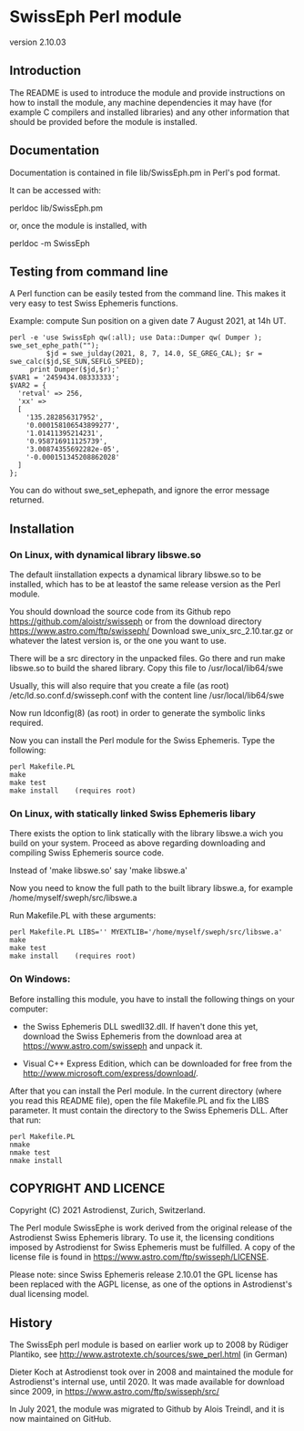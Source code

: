 # SwissEph Perl module

version 2.10.03

## Introduction

The README is used to introduce the module and provide instructions on
how to install the module, any machine dependencies it may have (for
example C compilers and installed libraries) and any other information
that should be provided before the module is installed.

## Documentation

Documentation is contained in file lib/SwissEph.pm in Perl's pod format.

It can be accessed with: 

perldoc lib/SwissEph.pm

or, once the module is installed,  with

perldoc -m SwissEph

## Testing from command line

A Perl function can be easily tested from the command line. This makes it very easy to test Swiss Ephemeris functions.

Example: compute Sun position on a given date 7 August 2021, at 14h UT.

```
perl -e 'use SwissEph qw(:all); use Data::Dumper qw( Dumper ); swe_set_ephe_path("");
         $jd = swe_julday(2021, 8, 7, 14.0, SE_GREG_CAL); $r = swe_calc($jd,SE_SUN,SEFLG_SPEED);
	 print Dumper($jd,$r);'
$VAR1 = '2459434.08333333';
$VAR2 = {
  'retval' => 256,
  'xx' =>
  [
    '135.282856317952',
    '0.000158106543899277',
    '1.01411395214231',
    '0.958716911125739',
    '3.00874355692282e-05',
    '-0.000151345208862028'
  ]
};

```

You can do without swe_set_ephepath, and ignore the error message returned.


## Installation

### On Linux, with dynamical library libswe.so

The default iinstallation expects a dynamical library libswe.so to be installed,
which has to be at leastof the same release version as the Perl module.

You should download the source code from its Github repo https://github.com/aloistr/swisseph
or from the download directory  https://www.astro.com/ftp/swisseph/
Download  swe_unix_src_2.10.tar.gz or whatever the latest version is, or the one you want to use.

There will be a src directory in the unpacked files. Go there and run
  make libswe.so
to build the shared library.  Copy this file to /usr/local/lib64/swe 

Usually, this will also require that you create a file (as root)
  /etc/ld.so.conf.d/swisseph.conf
with the content line
  /usr/local/lib64/swe

Now run ldconfig(8) (as root) in order to generate the
symbolic links required.

Now you can install the Perl module for the Swiss Ephemeris.
Type the following:
```
perl Makefile.PL
make
make test
make install	(requires root)
```

### On Linux, with statically linked Swiss Ephemeris libary

There exists the option to link statically with the library libswe.a wich you
build on your system. Proceed as above regarding downloading and compiling Swiss Ephemeris source code.

Instead of 'make libswe.so' say 'make libswe.a'

Now you need to know the full path to the built library libswe.a, for example /home/myself/sweph/src/libswe.a

Run Makefile.PL with these arguments:

```
perl Makefile.PL LIBS='' MYEXTLIB='/home/myself/sweph/src/libswe.a'
make
make test
make install	(requires root)
```


### On Windows:

Before installing this module, you have to install the following things
on your computer:

- the Swiss Ephemeris DLL swedll32.dll. If haven't done this yet,
  download the Swiss Ephemeris from the download area at 
  https://www.astro.com/swisseph and unpack it.

- Visual C++ Express Edition, which can be downloaded for free from the
  http://www.microsoft.com/express/download/.

After that you can install the Perl module. In the current directory 
(where you read this README file), open the file Makefile.PL and
fix the LIBS parameter. It must contain the directory to the Swiss Ephemeris
DLL. After that run:

```
perl Makefile.PL
nmake
nmake test
nmake install
```


## COPYRIGHT AND LICENCE

Copyright (C) 2021 Astrodienst, Zurich, Switzerland.

The Perl module SwissEphe is work derived from the original release of the Astrodienst Swiss Ephemeris library.
To use it, the licensing conditions imposed by Astrodienst for Swiss Ephemeris must
be fulfilled. A copy of the license file is found in https://www.astro.com/ftp/swisseph/LICENSE.

Please note: since Swiss Ephemeris release 2.10.01 the GPL license has been
replaced with the AGPL license, as one of the options in Astrodienst's dual licensing model.

## History

The SwissEph perl module is based on earlier work up to 2008 by Rüdiger Plantiko, see
http://www.astrotexte.ch/sources/swe_perl.html (in German)

Dieter Koch at Astrodienst took over in 2008 and maintained the module for Astrodienst's internal use,
until 2020. It was made available for download since 2009, in https://www.astro.com/ftp/swisseph/src/

In July 2021, the module was migrated to Github by Alois Treindl, and it is now maintained on GitHub.

